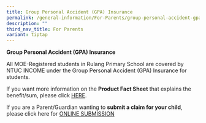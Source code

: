 ```yaml
---
title: Group Personal Accident (GPA) Insurance
permalink: /general-information/For-Parents/group-personal-accident-gpa-insurance/
description: ""
third_nav_title: For Parents
variant: tiptap
---
```

<p><strong>Group Personal Accident (GPA) Insurance</strong>
</p>
<p>All MOE-Registered students in Rulang Primary School are covered by NTUC
INCOME under the Group Personal Accident (GPA) Insurance for students.</p>
<p>If you want more information on the <strong>Product Fact Sheet</strong> that
explains the benefit/sum, please click <a href="/files/Product_Fact_Sheet__Year_2024_May__Revised.pdf" rel="noopener noreferrer nofollow" target="_blank">HERE</a>.</p>
<p>If you are a Parent/Guardian wanting to <strong>submit a claim for your child</strong>,
please click here for <a href="https://studentgpa.incomegroupins.com.sg" rel="noopener noreferrer nofollow" target="_blank">ONLINE SUBMISSION</a>
</p>